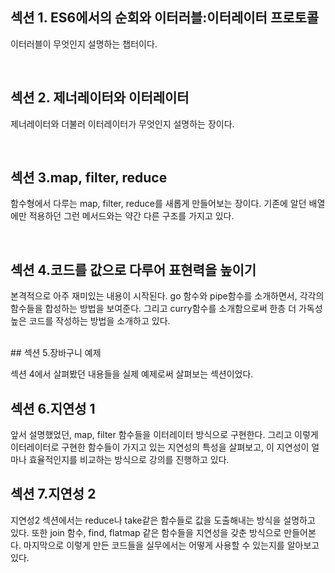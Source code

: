 
## 섹션 1. ES6에서의 순회와 이터러블:이터레이터 프로토콜

이터러블이 무엇인지 설명하는 챕터이다. 

<br>

## 섹션 2. 제너레이터와 이터레이터 

제너레이터와 더불러 이터레이터가 무엇인지 설명하는 장이다. 

<br>

## 섹션 3.map, filter, reduce

함수형에서 다루는 map, filter, reduce를 새롭게 만들어보는 장이다. 
기존에 알던 배열에만 적용하던 그런 메서드와는 약간 다른 구조를 가지고 있다. 

<br>

## 섹션 4.코드를 값으로 다루어 표현력을 높이기 

본격적으로 아주 재미있는 내용이 시작된다. 
go 함수와 pipe함수를 소개하면서, 각각의 함수들을 합성하는 방법을 보여준다. 
그리고 curry함수를 소개함으로써 한층 더 가독성 높은 코드를 작성하는 방법을 소개하고 있다. 


<br>
## 섹션 5.장바구니 예제 

섹션 4에서 살펴봤던 내용들을 실제 예제로써 살펴보는 섹션이었다. 


## 섹션 6.지연성 1 

앞서 설명했었던, map, filter 함수들을 이터레이터 방식으로 구현한다. 
그리고 이렇게 이터레이터로 구현한 함수들이 가지고 있는 지연성의 특성을 살펴보고, 
이 지연성이 얼마나 효율적인지를 비교하는 방식으로 강의를 진행하고 있다. 


## 섹션 7.지연성 2

지연성2 섹션에서는 reduce나 take같은 함수들로 값을 도출해내는 방식을 설명하고 있다. 또한 join 함수, find, flatmap 같은 함수들을 지연성을 갖춘 방식으로 만들어본다. 
마지막으로 이렇게 만든 코드들을 실무에서는 어떻게 사용할 수 있는지를 알아보고 있다. 
